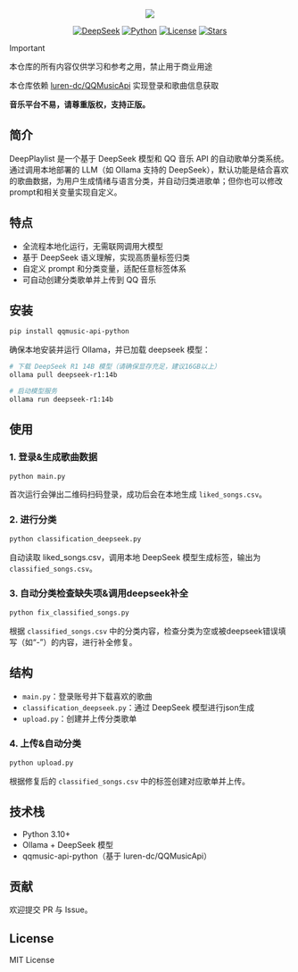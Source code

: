 <div align="center">

  <!---->
  <img src="https://socialify.git.ci/Steven-ZN/DeepPlaylist/image?name=1&description=1&descriptionEditable=基于DeepSeek的QQ音乐歌单分类器&font=Source%20Code%20Pro&language=1&logo=https%3A%2F%2Fraw.githubusercontent.com%2FSteven-ZN%2FDeepPlaylist%2Fmain%2Fassets%2Fcombined_log.svg&pattern=Overlapping%20Hexagons&theme=Auto" />


  <p align="center">
  <a href="https://huggingface.co/deepseek-ai/deepseek-coder-14b-instruct"><img src="https://img.shields.io/badge/DeepSeek-R1%2014B-0078D4?logo=https://raw.githubusercontent.com/Steven-ZN/DeepPlaylist/main/assets/deepseek.png" alt="DeepSeek" /></a>
  <a href="https://www.python.org"><img src="https://img.shields.io/badge/Python-3.10|3.11|3.12-blue?logo=python" alt="Python" /></a>
  <a href="https://github.com/Steven-ZN/DeepPlaylist?tab=MIT-1-ov-file"><img src="https://img.shields.io/github/license/Steven-ZN/DeepPlaylist" alt="License" /></a>
  <a href="https://github.com/Steven-ZN/DeepPlaylist/stargazers"><img src="https://img.shields.io/github/stars/Steven-ZN/DeepPlaylist?color=yellow&label=GitHub%20Stars" alt="Stars" /></a>
</p>

</div>




> [!IMPORTANT]
> 本仓库的所有内容仅供学习和参考之用，禁止用于商业用途
> 
> 本仓库依赖 [luren-dc/QQMusicApi](https://github.com/luren-dc/QQMusicApi) 实现登录和歌曲信息获取
> 
> **音乐平台不易，请尊重版权，支持正版。**

## 简介

DeepPlaylist 是一个基于 DeepSeek 模型和 QQ 音乐 API 的自动歌单分类系统。通过调用本地部署的 LLM（如 Ollama 支持的 DeepSeek），默认功能是结合喜欢的歌曲数据，为用户生成情绪与语言分类，并自动归类进歌单；但你也可以修改prompt和相关变量实现自定义。

## 特点

* 全流程本地化运行，无需联网调用大模型
* 基于 DeepSeek 语义理解，实现高质量标签归类
* 自定义 prompt 和分类变量，适配任意标签体系
* 可自动创建分类歌单并上传到 QQ 音乐

## 安装

```bash
pip install qqmusic-api-python
```

确保本地安装并运行 Ollama，并已加载 deepseek 模型：

```bash
# 下载 DeepSeek R1 14B 模型（请确保显存充足，建议16GB以上）
ollama pull deepseek-r1:14b

# 启动模型服务
ollama run deepseek-r1:14b

```

## 使用

### 1. 登录&生成歌曲数据

```bash
python main.py
```

首次运行会弹出二维码扫码登录，成功后会在本地生成 `liked_songs.csv`。

### 2. 进行分类

```bash
python classification_deepseek.py
```

自动读取 liked\_songs.csv，调用本地 DeepSeek 模型生成标签，输出为 `classified_songs.csv`。

### 3. 自动分类检查缺失项&调用deepseek补全

```bash
python fix_classified_songs.py
```

根据 `classified_songs.csv` 中的分类内容，检查分类为空或被deepseek错误填写（如“-”）的内容，进行补全修复。
## 结构

* `main.py`：登录账号并下载喜欢的歌曲
* `classification_deepseek.py`：通过 DeepSeek 模型进行json生成
* `upload.py`：创建并上传分类歌单

### 4. 上传&自动分类

```bash
python upload.py
```

根据修复后的 `classified_songs.csv` 中的标签创建对应歌单并上传。


## 技术栈

* Python 3.10+
* Ollama + DeepSeek 模型
* qqmusic-api-python（基于 luren-dc/QQMusicApi）

## 贡献

欢迎提交 PR 与 Issue。


## License

MIT License


